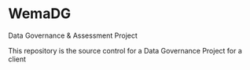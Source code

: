 # WemaDG
Data Governance &amp; Assessment Project

This repository is the source control for a Data Governance Project for a client
